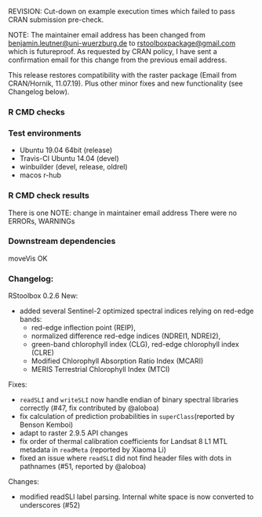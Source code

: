 REVISION: Cut-down on example execution times which failed to pass CRAN submission pre-check.

NOTE: The maintainer email address has been changed from benjamin.leutner@uni-wuerzburg.de to rstoolboxpackage@gmail.com which is futureproof. As requested by CRAN policy, I have sent a confirmation email for this change from the previous email address.

This release restores compatibility with the raster package (Email from CRAN/Hornik, 11.07.19).
Plus other minor fixes and new functionality (see Changelog below).


### R CMD checks
### Test environments
* Ubuntu 19.04 64bit (release)
* Travis-CI Ubuntu 14.04 (devel)
* winbuilder (devel, release, oldrel)
* macos r-hub

### R CMD check results
There is one NOTE: change in maintainer email address
There were no ERRORs, WARNINGs

### Downstream dependencies
moveVis OK

### Changelog:
RStoolbox 0.2.6
New:
* added several Sentinel-2 optimized spectral indices relying on red-edge bands: 
   - red-edge inflection point (REIP),
   - normalized difference red-edge indices (NDREI1, NDREI2),
   - green-band chlorophyll index (CLG), red-edge chlorophyll index (CLRE)
   - Modified Chlorophyll Absorption Ratio Index (MCARI) 
   - MERIS Terrestrial Chlorophyll Index (MTCI)

Fixes: 
* `readSLI` and `writeSLI` now handle endian of binary spectral libraries correctly (#47, fix contributed by @aloboa)
* fix calculation of prediction probabilities in `superClass`(reported by Benson Kemboi)
* adapt to raster 2.9.5 API changes
* fix order of thermal calibration coefficients for Landsat 8 L1 MTL metadata in `readMeta` (reported by Xiaoma Li)
* fixed an issue where `readSLI` did not find header files with dots in pathnames (#51, reported by @aloboa)

Changes:
* modified readSLI label parsing. Internal white space is now converted to underscores (#52)

